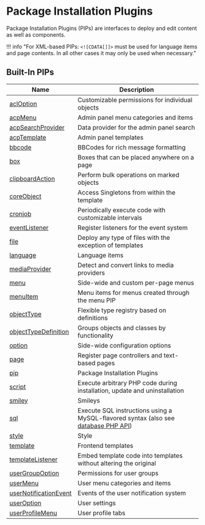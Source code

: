 # Package Installation Plugins

Package Installation Plugins (PIPs) are interfaces to deploy and edit content as well as components.

!!! info "For XML-based PIPs: `<![CDATA[]]>` must be used for language items and page contents. In all other cases it may only be used when necessary."

## Built-In PIPs

| Name | Description |
|------|-------------|
| [aclOption](package_pip_acl-option.md) | Customizable permissions for individual objects |
| [acpMenu](package_pip_acp-menu.md) | Admin panel menu categories and items |
| [acpSearchProvider](package_pip_acp-search-provider.md) | Data provider for the admin panel search |
| [acpTemplate](package_pip_acp-template.md) | Admin panel templates |
| [bbcode](package_pip_bbcode.md) | BBCodes for rich message formatting |
| [box](package_pip_box.md) | Boxes that can be placed anywhere on a page |
| [clipboardAction](package_pip_clipboard_action.md) | Perform bulk operations on marked objects |
| [coreObject](package_pip_core-object.md) | Access Singletons from within the template |
| [cronjob](package_pip_cronjob.md) | Periodically execute code with customizable intervals |
| [eventListener](package_pip_event-listener.md) | Register listeners for the event system |
| [file](package_pip_file.md) | Deploy any type of files with the exception of templates |
| [language](package_pip_language.md) | Language items |
| [mediaProvider](package_pip_media-provider.md) | Detect and convert links to media providers |
| [menu](package_pip_menu.md) | Side-wide and custom per-page menus |
| [menuItem](package_pip_menu-item.md) | Menu items for menus created through the menu PIP |
| [objectType](package_pip_object-type.md) | Flexible type registry based on definitions |
| [objectTypeDefinition](package_pip_object-type-definition.md) | Groups objects and classes by functionality |
| [option](package_pip_option.md) | Side-wide configuration options |
| [page](package_pip_page.md) | Register page controllers and text-based pages |
| [pip](package_pip_pip.md) | Package Installation Plugins |
| [script](package_pip_script.md) | Execute arbitrary PHP code during installation, update and uninstallation |
| [smiley](package_pip_smiley.md) | Smileys |
| [sql](package_pip_sql.md) | Execute SQL instructions using a MySQL-flavored syntax (also see [database PHP API](package_database-php-api.md)) |
| [style](package_pip_style.md) | Style |
| [template](package_pip_template.md) | Frontend templates |
| [templateListener](package_pip_template-listener.md) | Embed template code into templates without altering the original |
| [userGroupOption](package_pip_user-group-option.md) | Permissions for user groups |
| [userMenu](package_pip_user-menu.md) | User menu categories and items |
| [userNotificationEvent](package_pip_user-notification-event.md) | Events of the user notification system |
| [userOption](package_pip_user-option.md) | User settings |
| [userProfileMenu](package_pip_user-profile-menu.md) | User profile tabs |
